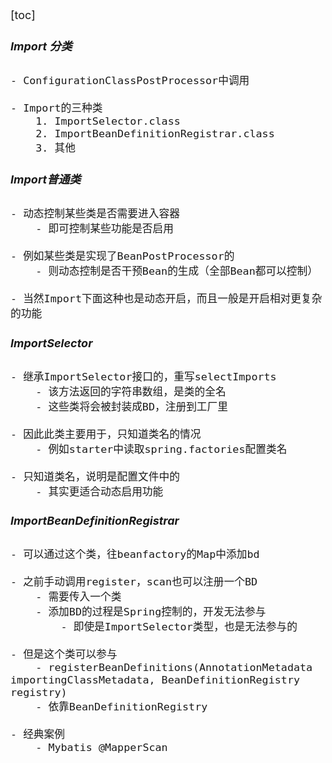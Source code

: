 <font size=4 >

[toc]

##### Import 分类
    - ConfigurationClassPostProcessor中调用
    
    - Import的三种类
        1. ImportSelector.class
        2. ImportBeanDefinitionRegistrar.class
        3. 其他

##### Import普通类
    - 动态控制某些类是否需要进入容器
        - 即可控制某些功能是否启用
        
    - 例如某些类是实现了BeanPostProcessor的
        - 则动态控制是否干预Bean的生成（全部Bean都可以控制）
    
    - 当然Import下面这种也是动态开启，而且一般是开启相对更复杂的功能
    
##### ImportSelector
    - 继承ImportSelector接口的，重写selectImports
        - 该方法返回的字符串数组，是类的全名
        - 这些类将会被封装成BD，注册到工厂里
    
    - 因此此类主要用于，只知道类名的情况
        - 例如starter中读取spring.factories配置类名
    
    - 只知道类名，说明是配置文件中的
        - 其实更适合动态启用功能
    

##### ImportBeanDefinitionRegistrar
    - 可以通过这个类，往beanfactory的Map中添加bd
    
    - 之前手动调用register，scan也可以注册一个BD
        - 需要传入一个类
        - 添加BD的过程是Spring控制的，开发无法参与
            - 即使是ImportSelector类型，也是无法参与的
    
    - 但是这个类可以参与
        - registerBeanDefinitions(AnnotationMetadata importingClassMetadata, BeanDefinitionRegistry registry)
        - 依靠BeanDefinitionRegistry
    
    - 经典案例
        - Mybatis @MapperScan
    

